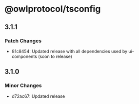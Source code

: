 # @owlprotocol/tsconfig

## 3.1.1

### Patch Changes

- 81c8454: Updated release with all dependencies used by ui-components (soon to release)

## 3.1.0

### Minor Changes

- d72ac67: Updated release
